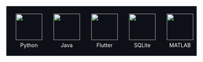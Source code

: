 <div style="display: flex; overflow-x: auto; gap: 20px; padding: 20px; background: #0d1117; white-space: nowrap;">
  <div style="flex: 0 0 auto; text-align: center; min-width: 80px;">
    <img src="https://cdn.jsdelivr.net/gh/devicons/devicon@latest/icons/python/python-original.svg" width="70">
    <div style="color: #fff; margin-top: 5px;">Python</div>
  </div>
  <div style="flex: 0 0 auto; text-align: center; min-width: 80px;">
    <img src="https://cdn.jsdelivr.net/gh/devicons/devicon@latest/icons/java/java-original.svg" width="70">
    <div style="color: #fff; margin-top: 5px;">Java</div>
  </div>
  <div style="flex: 0 0 auto; text-align: center; min-width: 80px;">
    <img src="https://cdn.jsdelivr.net/gh/devicons/devicon@latest/icons/flutter/flutter-original.svg" width="70">
    <div style="color: #fff; margin-top: 5px;">Flutter</div>
  </div>
  <div style="flex: 0 0 auto; text-align: center; min-width: 80px;">
    <img src="https://cdn.jsdelivr.net/gh/devicons/devicon@latest/icons/sqlite/sqlite-original.svg" width="70">
    <div style="color: #fff; margin-top: 5px;">SQLite</div>
  </div>
  <div style="flex: 0 0 auto; text-align: center; min-width: 80px;">
    <img src="https://cdn.jsdelivr.net/gh/devicons/devicon@latest/icons/matlab/matlab-original.svg" width="70">
    <div style="color: #fff; margin-top: 5px;">MATLAB</div>
  </div>
  <div style="flex: 0 0 auto; text-align: center; min-width: 80px;">
    <img src="https://cdn.jsdelivr.net/gh/devicons/devicon@latest/icons/linux/linux-original.svg" width="70">
    <div style="color: #fff; margin-top: 5px;">Linux</div>
  </div>
  <div style="flex: 0 0 auto; text-align: center; min-width: 80px;">
    <img src="https://skillicons.dev/icons?i=dotnet" width="70">
    <div style="color: #fff; margin-top: 5px;">.NET</div>
  </div>
  <div style="flex: 0 0 auto; text-align: center; min-width: 80px;">
    <img src="https://cdn.jsdelivr.net/gh/devicons/devicon@latest/icons/microsoftsqlserver/microsoftsqlserver-original.svg" width="70">
    <div style="color: #fff; margin-top: 5px;">MSSQL</div>
  </div>
  <div style="flex: 0 0 auto; text-align: center; min-width: 80px;">
    <img src="https://cdn.jsdelivr.net/gh/devicons/devicon@latest/icons/cplusplus/cplusplus-original.svg" width="70">
    <div style="color: #fff; margin-top: 5px;">C++</div>
  </div>
</div>
